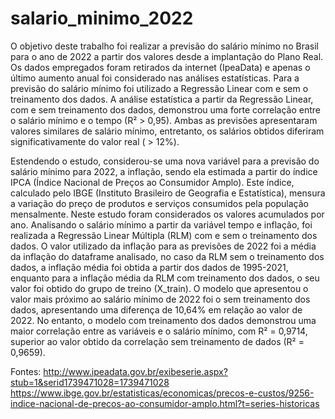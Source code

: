 # salario_minimo_2022
O objetivo deste trabalho foi realizar a previsão do salário mínimo no Brasil para o ano de 2022 a partir dos valores desde a implantação do Plano Real.
Os dados empregados foram retirados da internet (IpeaData) e apenas o último aumento anual foi considerado nas análises estatísticas.
Para a previsão do salário mínimo foi utilizado a Regressão Linear com e sem o treinamento dos dados.
A análise estatística a partir da Regressão Linear, com e sem treinamento dos dados, demonstrou uma forte correlação entre o salário mínimo e o tempo (R² > 0,95). Ambas as previsões apresentaram valores similares de salário mínimo, entretanto, os salários obtidos diferiram significativamente do valor real ( > 12%).

Estendendo o estudo, considerou-se uma nova variável para a previsão do salário mínimo para 2022, a inflação, sendo ela estimada a partir do índice IPCA (Índice Nacional de Preços ao Consumidor Amplo).
Este índice, calculado pelo IBGE (Instituto Brasileiro de Geografia e Estatística), mensura a variação do preço de produtos e serviços consumidos pela população mensalmente. Neste estudo foram considerados os valores acumulados por ano.
Analisando o salário mínimo a partir da variável tempo e inflação, foi realizada a Regressão Linear Múltipla (RLM) com e sem o treinamento dos dados.
O valor utilizado da inflação para as previsões de 2022 foi a média da inflação do dataframe analisado, no caso da RLM sem o treinamento dos dados, a inflação média foi obtida a partir dos dados de 1995-2021, enquanto para a inflação média da RLM com treinamento dos dados, o seu valor foi obtido do grupo de treino (X_train).
O modelo que apresentou o valor mais próximo ao salário mínimo de 2022 foi o sem treinamento dos dados, apresentando uma diferença de 10,64% em relação ao valor de 2022. No entanto, o modelo com treinamento dos dados demonstrou uma maior correlação entre as variáveis e o salário mínimo, com R² = 0,9714, superior ao valor obtido da correlação sem treinamento de dados (R² = 0,9659).

Fontes:
http://www.ipeadata.gov.br/exibeserie.aspx?stub=1&serid1739471028=1739471028
https://www.ibge.gov.br/estatisticas/economicas/precos-e-custos/9256-indice-nacional-de-precos-ao-consumidor-amplo.html?t=series-historicas
